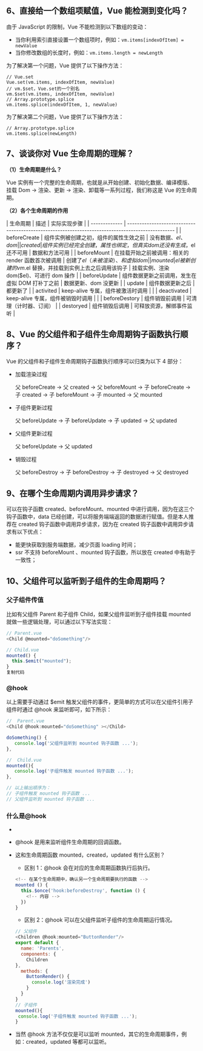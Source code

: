 ## 6、直接给一个数组项赋值，Vue 能检测到变化吗？

由于 JavaScript 的限制，Vue 不能检测到以下数组的变动：

- 当你利用索引直接设置一个数组项时，例如：`vm.items[indexOfItem] = newValue`
- 当你修改数组的长度时，例如：`vm.items.length = newLength`

为了解决第一个问题，Vue 提供了以下操作方法：

```
// Vue.set
Vue.set(vm.items, indexOfItem, newValue)
// vm.$set，Vue.set的一个别名
vm.$set(vm.items, indexOfItem, newValue)
// Array.prototype.splice
vm.items.splice(indexOfItem, 1, newValue)
```

为了解决第二个问题，Vue 提供了以下操作方法：

```
// Array.prototype.splice
vm.items.splice(newLength)
```

## 7、谈谈你对 Vue 生命周期的理解？

**（1）生命周期是什么？**

Vue 实例有一个完整的生命周期，也就是从开始创建、初始化数据、编译模版、挂载 Dom -> 渲染、更新 -> 渲染、卸载等一系列过程，我们称这是 Vue 的生命周期。

**（2）各个生命周期的作用**

| 生命周期      | 描述                                                  | 实际实现步骤                                |
| ------------- | ------------------------------------------------------------------------------------------------- |
| beforeCreate  | 组件实例被创建之初，组件的属性生效之前 | 没有数据、$el、dom                                           |
| created       | 组件实例已经完全创建，属性也绑定，但真实 dom 还没有生成，$el 还不可用 | 数据和方法可用                   |
| beforeMount   | 在挂载开始之前被调用：相关的 render 函数首次被调用 | 创建了$el（未被渲染）、和虚拟 dom                  |
| mounted       | el 被新创建的 vm.$el 替换，并挂载到实例上去之后调用该钩子 | 挂载实例、渲染dom($el)、可进行 dom 操作     |
| beforeUpdate  | 组件数据更新之前调用，发生在虚拟 DOM 打补丁之前  | 数据更新、dom 没更新                                |
| update        | 组件数据更新之后 | 都更新了                                                                         |
| activited     | keep-alive 专属，组件被激活时调用          |                                                        |
| deactivated   | keep-alive 专属，组件被销毁时调用            |                                                      |
| beforeDestory | 组件销毁前调用   |  可清理（计时器、订阅）                                                           |
| destoryed     | 组件销毁后调用   | 可释放资源，解绑事件监听                                                          |

## 8、Vue 的父组件和子组件生命周期钩子函数执行顺序？

Vue 的父组件和子组件生命周期钩子函数执行顺序可以归类为以下 4 部分：

- 加载渲染过程

  父 beforeCreate -> 父 created -> 父 beforeMount -> 子 beforeCreate -> 子 created -> 子 beforeMount -> 子 mounted -> 父 mounted

- 子组件更新过程

  父 beforeUpdate -> 子 beforeUpdate -> 子 updated -> 父 updated

- 父组件更新过程

  父 beforeUpdate -> 父 updated

- 销毁过程

  父 beforeDestroy -> 子 beforeDestroy -> 子 destroyed -> 父 destroyed

## 9、在哪个生命周期内调用异步请求？

可以在钩子函数 created、beforeMount、mounted 中进行调用，因为在这三个钩子函数中，data 已经创建，可以将服务端端返回的数据进行赋值。但是本人推荐在 created 钩子函数中调用异步请求，因为在 created 钩子函数中调用异步请求有以下优点：

- 能更快获取到服务端数据，减少页面 loading 时间；
- ssr 不支持 beforeMount 、mounted 钩子函数，所以放在 created 中有助于一致性；

## 10、父组件可以监听到子组件的生命周期吗？

### 父子组件传值

比如有父组件 Parent 和子组件 Child，如果父组件监听到子组件挂载 mounted 就做一些逻辑处理，可以通过以下写法实现：

```js
// Parent.vue
<Child @mounted="doSomething"/>

// Child.vue
mounted() {
  this.$emit("mounted");
}
复制代码
```

### @hook

以上需要手动通过 $emit 触发父组件的事件，更简单的方式可以在父组件引用子组件时通过 @hook 来监听即可，如下所示：

```js
//  Parent.vue
<Child @hook:mounted="doSomething" ></Child>

doSomething() {
   console.log('父组件监听到 mounted 钩子函数 ...');
},

//  Child.vue
mounted(){
   console.log('子组件触发 mounted 钩子函数 ...');
},

// 以上输出顺序为：
// 子组件触发 mounted 钩子函数 ...
// 父组件监听到 mounted 钩子函数 ...
```

### 什么是@hook

- [vue中使用@hook]: https://blog.csdn.net/glorydx/article/details/129259977
- @hook 是用来监听组件生命周期的回调函数。

- 这和生命周期函数 mounted，created，updated 有什么区别？

  - 区别 1：@hook 会在对应的生命周期函数执行后执行。

  ```js
  <!-- 在某个生命周期中，确认另一个生命周期要执行的函数 -->
  mounted () {
    this.$once('hook:beforeDestroy', function () {
      <!-- 内容 -->
    })
  }
  ```

  - 区别 2：@hook 可以在父组件监听子组件的生命周期运行情况。

  ```js
  // 父组件
  <Children @hook:mounted="ButtonRender"/>
  export default {
    name: 'Parents',
    components: {
      Children
  },
    methods: {
      ButtonRender() {
        console.log('渲染完成')
      }
    }
  }
  // 子组件
  mounted(){
   console.log('子组件触发 mounted 钩子函数 ...');
  }
  ```

- 当然 @hook 方法不仅仅是可以监听 mounted，其它的生命周期事件，例如：created，updated 等都可以监听。
